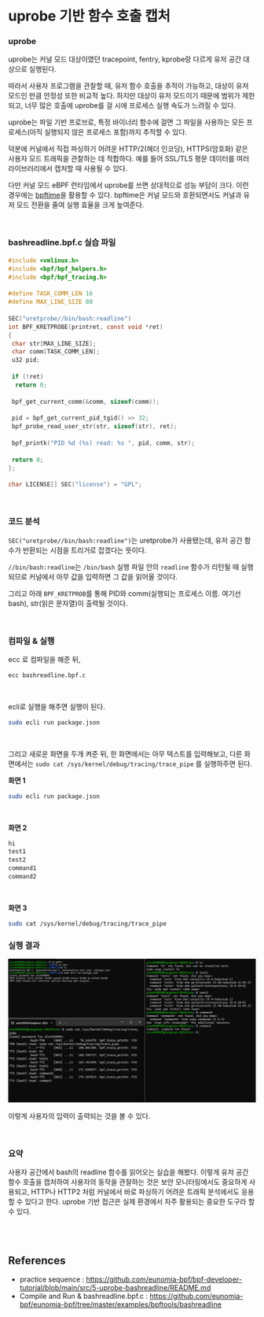 # uprobe 기반 함수 호출 캡처

### uprobe
uprobe는 커널 모드 대상이였던 tracepoint, fentry, kprobe랑 다르게 유저 공간 대상으로 실행된다.  

따라서 사용자 프로그램을 관찰할 때, 유저 함수 호출을 추적이 가능하고, 대상이 유저 모드인 만큼 안정성 또한 비교적 높다. 하지만 대상이 유저 모드이기 때문에 범위가 제한되고, 너무 많은 호출에 uprobe를 걸 시에 프로세스 실행 속도가 느려질 수 있다.  

uprobe는 파일 기반 프로브로, 특정 바이너리 함수에 걸면 그 파일을 사용하는 모든 프로세스(아직 실행되지 않은 프로세스 포함)까지 추적할 수 있다.  

덕분에 커널에서 직접 파싱하기 어려운 HTTP/2(헤더 인코딩), HTTPS(암호화) 같은 사용자 모드 트래픽을 관찰하는 데 적합하다. 예를 들어 SSL/TLS 평문 데이터를 여러 라이브러리에서 캡처할 때 사용될 수 있다.  

다만 커널 모드 eBPF 런타임에서 uprobe를 쓰면 상대적으로 성능 부담이 크다. 이런 경우에는 [bpftime](https://github.com/eunomia-bpf/bpftime)을 활용할 수 있다. bpftime은 커널 모드와 호환되면서도 커널과 유저 모드 전환을 줄여 실행 효율을 크게 높여준다.

<br>



### bashreadline.bpf.c 실습 파일

```c
#include <vmlinux.h>
#include <bpf/bpf_helpers.h>
#include <bpf/bpf_tracing.h>

#define TASK_COMM_LEN 16
#define MAX_LINE_SIZE 80

SEC("uretprobe//bin/bash:readline")
int BPF_KRETPROBE(printret, const void *ret)
{
 char str[MAX_LINE_SIZE];
 char comm[TASK_COMM_LEN];
 u32 pid;

 if (!ret)
  return 0;

 bpf_get_current_comm(&comm, sizeof(comm));
 
 pid = bpf_get_current_pid_tgid() >> 32;
 bpf_probe_read_user_str(str, sizeof(str), ret);

 bpf_printk("PID %d (%s) read: %s ", pid, comm, str);

 return 0;
};

char LICENSE[] SEC("license") = "GPL";
```

<br>

### 코드 분석
`SEC("uretprobe//bin/bash:readline")`는 uretprobe가 사용됐는데, 유저 공간 함수가 반환되는 시점을 트리거로 잡겠다는 뜻이다.  

`//bin/bash:readline`는 `/bin/bash` 실행 파일 안의 `readline` 함수가 리턴될 때 실행되므로 커널에서 아무 값을 입력하면 그 값을 읽어올 것이다.  

그리고 아래 `BPF_KRETPROB`를 통해 PID와 comm(실행되는 프로세스 이름. 여기선 bash), str(읽은 문자열)이 출력될 것이다.

<br>


### 컴파일 & 실행
ecc 로 컴파일을 해준 뒤,  
```bash
ecc bashreadline.bpf.c
```
<br>

ecli로 실행을 해주면 실행이 된다.  
```bash
sudo ecli run package.json
```
<br>


그리고 새로운 화면을 두개 켜준 뒤, 한 화면에서는 아무 텍스트를 입력해보고, 다른 화면에서는 `sudo cat /sys/kernel/debug/tracing/trace_pipe` 를 실행하주면 된다.  

**화면 1**
```bash
sudo ecli run package.json
```
<br>

**화면 2**
```bash
hi
test1
test2
command1
command2
```
<br>

**화면 3**
```bash
sudo cat /sys/kernel/debug/tracing/trace_pipe
```

### 실행 결과

![uprobe 결과](./img/05-uprobe-result.png)  

이렇게 사용자의 입력이 출력되는 것을 볼 수 있다.  


<br>

### 요약
사용자 공간에서 bash의 readline 함수를 읽어오는 실습을 해봤다. 이렇게 유저 공간 함수 호출을 캡처하여 사용자의 동작을 관찰하는 것은 보안 모니터링에서도 중요하게 사용되고, HTTP나 HTTP2 처럼 커널에서 바로 파싱하기 어려운 트래픽 분석에서도 응용할 수 있다고 한다. uprobe 기반 접근은 실제 환경에서 자주 활용되는 중요한 도구라 할 수 있다.  



<br>
<br>


## References

-  practice sequence : https://github.com/eunomia-bpf/bpf-developer-tutorial/blob/main/src/5-uprobe-bashreadline/README.md
-  Compile and Run & bashreadline.bpf.c : https://github.com/eunomia-bpf/eunomia-bpf/tree/master/examples/bpftools/bashreadline